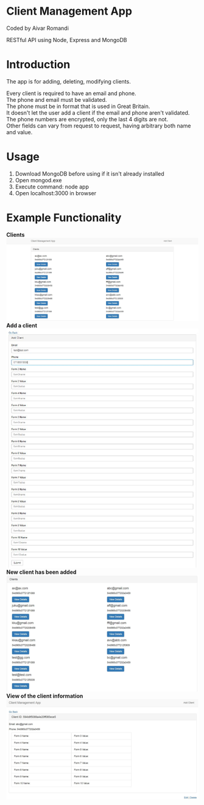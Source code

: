 
# Client Management App
Coded by Aivar Romandi

RESTful API using Node, Express and MongoDB

# Introduction
The app is for adding, deleting, modifying clients.

Every client is required to have an email and phone.  
The phone and email must be validated.  
The phone must be in format that is used in Great Britain.  
It doesn't let the user add a client if the email and phone aren't validated.
The phone numbers are encrypted, only the last 4 digits are not.  
Other fields can vary from request to request, having arbitrary both name and value.

# Usage
1. Download MongoDB before using if it isn't already installed
2. Open mongod.exe
3. Execute command: node app
4. Open localhost:3000 in browser

# Example Functionality
**Clients**
![clients](https://github.com/aivarro/Client-Managing-App/blob/master/clients.jpg?raw=true "clients")  
**Add a client**  
![add client](https://github.com/aivarro/Client-Managing-App/blob/master/addclient.jpg?raw=true "add client")  
**New client has been added**
![added](https://raw.githubusercontent.com/aivarro/Client-Managing-App/master/added.JPG "added")  
**View of the client information**
![view client](https://github.com/aivarro/Client-Managing-App/blob/master/viewclient.JPG?raw=true "view client")
